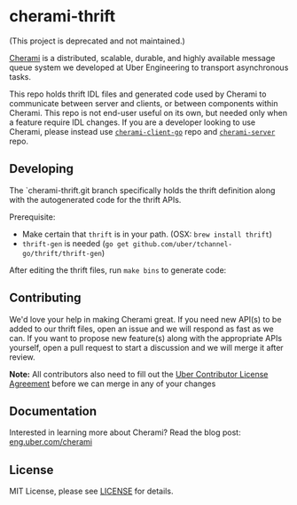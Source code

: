 cherami-thrift 
==============
(This project is deprecated and not maintained.)

[Cherami](https://eng.uber.com/cherami/) is a distributed, scalable, durable, and highly available message queue system we developed at Uber Engineering to transport asynchronous tasks. 

This repo holds thrift IDL files and generated code used by Cherami to communicate between server and clients, or between components within Cherami. This repo is not end-user useful on its own, but needed only when a feature require IDL changes. If you are a developer looking to use Cherami, please instead use [`cherami-client-go`](https://github.com/uber/cherami-client-go) repo and [`cherami-server`](https://github.com/uber/cherami-server) repo.


Developing
----------
The `cherami-thrift.git branch specifically holds the thrift definition along with the autogenerated code for the thrift APIs.

Prerequisite:
* Make certain that `thrift` is in your path. (OSX: `brew install thrift`) 
* `thrift-gen` is needed (`go get github.com/uber/tchannel-go/thrift/thrift-gen`)

After editing the thrift files, run `make bins` to generate code:

Contributing
------------
We'd love your help in making Cherami great. If you need new API(s) to be added to our thrift files, open an issue and we will respond as fast as we can. If you want to propose new feature(s) along with the appropriate APIs yourself, open a pull request to start a discussion and we will merge it after review.

**Note:** All contributors also need to fill out the [Uber Contributor License Agreement](http://t.uber.com/cla) before we can merge in any of your changes

Documentation
--------------
Interested in learning more about Cherami? Read the blog post:
[eng.uber.com/cherami](https://eng.uber.com/cherami/)

License
-------
MIT License, please see [LICENSE](https://github.com/uber/cherami-thrift/blob/master/LICENSE) for details.
